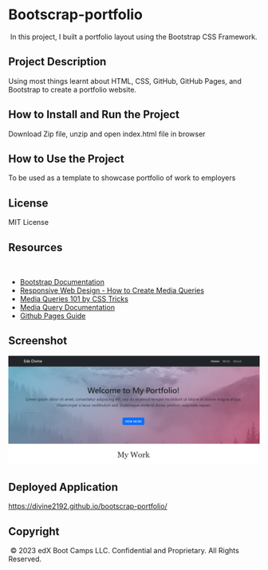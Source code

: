 # Bootscrap-portfolio
​ In this project, I built a portfolio layout using the Bootstrap CSS Framework.

## Project Description

Using most things learnt about HTML, CSS, GitHub, GitHub Pages, and Bootstrap to create a portfolio website.

## How to Install and Run the Project

Download Zip file, unzip and open index.html file in browser

 ## How to Use the Project

To be used as a template to showcase portfolio of work to employers

 ## License

MIT License

 ## Resources
​
- [Bootstrap Documentation](https://getbootstrap.com/docs/5.3/getting-started/introduction/)
​
- [Responsive Web Design - How to Create Media Queries](https://www.youtube.com/watch?v=5xzaGSYd7jM)
​
- [Media Queries 101 by CSS Tricks](https://css-tricks.com/css-media-queries/)
​
- [Media Query Documentation](https://www.w3schools.com/css/css_rwd_mediaqueries.asp)
​
- [Github Pages Guide](https://pages.github.com/)

## Screenshot

![Alt text](img/screenshot-app.png)

## Deployed Application

https://divine2192.github.io/bootscrap-portfolio/

## Copyright
​
© 2023 edX Boot Camps LLC. Confidential and Proprietary. All Rights Reserved.